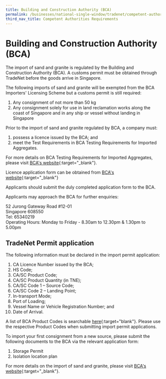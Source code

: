 ```yaml
---
title: Building and Construction Authority (BCA)
permalink: /businesses/national-single-window/tradenet/competent-authorities-requirements/BCA/
third_nav_title: Competent Authorities Requirements
---
```

# Building and Construction Authority (BCA)

The import of sand and granite is regulated by the Building and Construction Authority (BCA). A customs permit must be obtained through TradeNet before the goods arrive in Singapore.

The following imports of sand and granite will be exempted from the BCA Importers' Licensing Scheme but a customs permit is still required:

1.  Any consignment of not more than 50 kg
2.  Any consignment solely for use in land reclamation works along the coast of Singapore and in any ship or vessel without landing in Singapore

Prior to the import of sand and granite regulated by BCA, a company must:

1.  possess a licence issued by the BCA; and
2.  meet the Test Requirements in BCA Testing Requirements for Imported Aggregates.

For more details on BCA Testing Requirements for Imported Aggregates, please visit  [BCA's website](https://www.bca.gov.sg/importerslicensing/samplingevaluation.html){:target="_blank"}.

Licence application form can be obtained from [BCA's website](http://www.bca.gov.sg/ImportersLicensing/Importerslicensing.html){:target="_blank"}

Applicants should submit the duly completed application form to the BCA.

Applicants may approach the BCA for further enquiries:

52 Jurong Gateway Road #12-01  
    Singapore 608550  
    Tel: 65340219		
       Operating Hours: Monday to Friday - 8.30am to 12.30pm & 1.30pm to 5.00pm
		
## TradeNet Permit application  
  
The following information must be declared in the import permit application:

1.  CA Licence Number issued by the BCA;
2.  HS Code;
3.  CA/SC Product Code;
4.  CA/SC Product Quantity (in TNE);
5.  CA/SC Code 1 – Source Code;
6.  CA/SC Code 2 – Landing Point;
7.  In-transport Mode;
8.  Port of Loading;
9.  Vessel Name or Vehicle Registration Number; and
10.  Date of Arrival.

A list of BCA Product Codes is searchable [here](https://www.tradenet.gov.sg/tradenet/portlets/search/searchHSCA/searchInitHSCA.do){:target="blank"}. Please use the respective Product Codes when submitting import permit applications.

To import your first consignment from a new source, please submit the following documents to the BCA via the relevant application form:

1.  Storage Permit
2.  Isolation location plan

For more details on the import of sand and granite, please visit [BCA's website](http://www.bca.gov.sg/ImportersLicensing/Importerslicensing.html){:target="_blank"}.